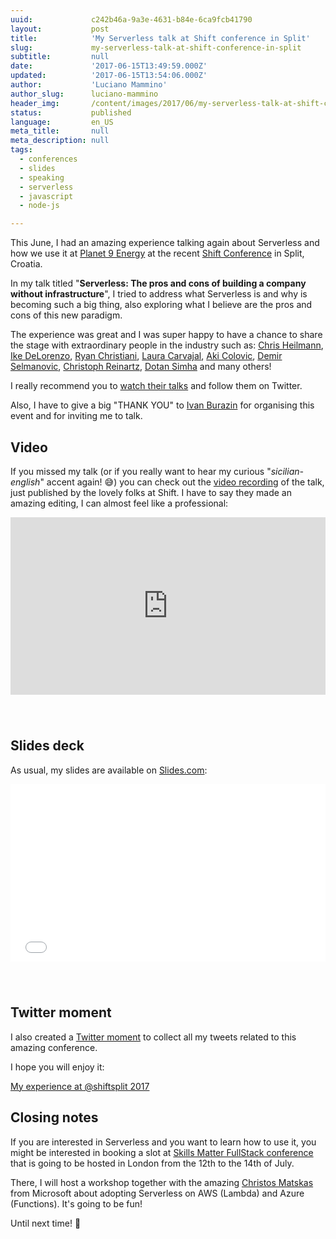 ```yaml
---
uuid:             c242b46a-9a3e-4631-b84e-6ca9fcb41790
layout:           post
title:            'My Serverless talk at Shift conference in Split'
slug:             my-serverless-talk-at-shift-conference-in-split
subtitle:         null
date:             '2017-06-15T13:49:59.000Z'
updated:          '2017-06-15T13:54:06.000Z'
author:           'Luciano Mammino'
author_slug:      luciano-mammino
header_img:       /content/images/2017/06/my-serverless-talk-at-shift-conference-in-split-cover-picture.jpg
status:           published
language:         en_US
meta_title:       null
meta_description: null
tags:
  - conferences
  - slides
  - speaking
  - serverless
  - javascript
  - node-js

---
```


This June, I had an amazing experience talking again about Serverless and how we use it at [Planet 9 Energy](https://planet9energy.com/) at the recent [Shift Conference](http://shift.codeanywhere.com/index2017.html) in Split, Croatia.

In my talk titled "**Serverless: The pros and cons of building a company
without infrastructure**", I tried to address what Serverless is and why is becoming such a big thing, also exploring what I believe are the pros and cons of this new paradigm.

The experience was great and I was super happy to have a chance to share the stage with extraordinary people in the industry such as: [Chris Heilmann](https://twitter.com/codepo8), [Ike DeLorenzo](https://twitter.com/delorenzo), [Ryan Christiani](https://twitter.com/RChristiani), [Laura Carvajal](https://twitter.com/lc512k), [Aki Colovic](https://twitter.com/akicolovic), [Demir Selmanovic](https://twitter.com/mantrakbeg), [Christoph Reinartz](https://twitter.com/pistenprinz), [Dotan Simha](https://twitter.com/dotansimha) and many others!

I really recommend you to [watch their talks](https://www.youtube.com/channel/UCg1D4s1aLJVXMvYpBCh6_qA) and follow them on Twitter.

Also, I have to give a big "THANK YOU" to [Ivan Burazin](https://twitter.com/ivanburazin) for organising this event and for inviting me to talk.

## Video

If you missed my talk (or if you really want to hear my curious "*sicilian-english*" accent again! 😅) you can check out the [video recording](https://www.youtube.com/watch?v=WunJFMfN2p8) of the talk, just published by the lovely folks at Shift. I have to say they made an amazing editing, I can almost feel like a professional:

<div style=" position: relative; padding-bottom: 56.25%; height: 0; margin-bottom: 5em;">
<iframe style="position: absolute; top:0; left: 0; width: 100%; height: 100%;" src="https://www.youtube.com/embed/WunJFMfN2p8" frameborder="0" allowfullscreen></iframe>
</div>


## Slides deck

As usual, my slides are available on [Slides.com](http://slides.com/lucianomammino/serverless-the-pros-and-cons-of-building-a-company-without-infrastructure-shift-2017):

<div style=" position: relative; padding-bottom: 56.25%; height: 0; margin-bottom: 5em;">
<iframe style="position: absolute; top:0; left: 0; width: 100%; height: 100%;" src="//slides.com/lucianomammino/serverless-the-pros-and-cons-of-building-a-company-without-infrastructure-shift-2017/embed" scrolling="no" frameborder="0" webkitallowfullscreen mozallowfullscreen allowfullscreen></iframe>
</div>


## Twitter moment

I also created a [Twitter moment](https://twitter.com/i/moments/870877103423709184) to collect all my tweets related to this amazing conference.

I hope you will enjoy it:

<a class="twitter-moment" href="https://twitter.com/i/moments/870877103423709184">My experience at @shiftsplit 2017</a> <script async src="//platform.twitter.com/widgets.js" charset="utf-8"></script>


## Closing notes

If you are interested in Serverless and you want to learn how to use it, you might be interested in booking a slot at [Skills Matter FullStack conference](https://skillsmatter.com/conferences/8264-fullstack-2017-the-conference-on-javascript-node-and-internet-of-things) that is going to be hosted in London from the 12th to the 14th of July.

There, I will host a workshop together with the amazing [Christos Matskas](https://twitter.com/ChristosMatskas) from Microsoft about adopting Serverless on AWS (Lambda) and Azure (Functions). It's going to be fun!

Until next time! 🤙
